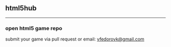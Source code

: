 ## html5hub

----
### open html5 game repo

submit your game via pull request or email: vfedorovk@gmail.com

